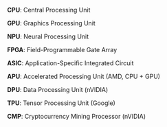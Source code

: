 **CPU**: Central     Processing Unit

**GPU**: Graphics    Processing Unit

**NPU**: Neural      Processing Unit

**FPGA**: Field-Programmable Gate Array

**ASIC**: Application-Specific Integrated Circuit

**APU**: Accelerated Processing Unit				(AMD, CPU + GPU)

**DPU**: Data        Processing Unit				(nVIDIA)

**TPU**: Tensor      Processing Unit				(Google)

**CMP**: Cryptocurrency Mining Processor			(nVIDIA)
